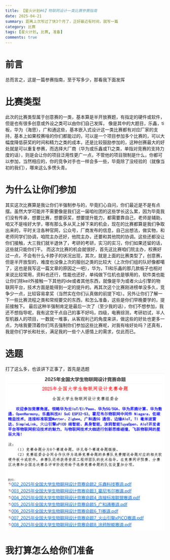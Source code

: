 ```yaml
---
title: 【星火计划#6】物联网设计一类比赛参赛指南
date: 2025-04-21
summary: 距离上次写过了快3个月了，正好最近有时间，就写一篇
category: 比赛
tags: [星火计划, 比赛, 准备]
comments: true
---
```


# 前言

总而言之，这是一篇参赛指南，至于写多少，那看我下面发挥

# 比赛类型

此次的比赛类型属于创意赛的一类，基本算是半开放赛题，有指定的硬件或软件，但是也有很多创意或外设之类可以由你们自己发挥，
像是其中的大题目，乐鑫，ti板，华为（海思），广和通这些，基本嵌入式设计这一类比赛都有对应厂家的支持，基本上如果校赛啥的你们都能过的，可以是一个项目参加多个比赛的，可以大幅度降低获奖的时间和精力之类的成本，还是比较鼓励参加的，这种创赛最大的好处就是可以重复参赛，而选择大厂商（华为或乐鑫或TI之类，单指对竞赛的支持力度的话），则是会让你的项目泛用性更广一点，不管他的项目限制是什么，你都可以参加，当然相应的，你的竞争对手也一样会多一些，毕竟除了没经验的（就像当初的我们），哪来这么多愣头青。

# 为什么让你们参加

其实这次比赛算是我让你们半强制参与的，毕竟扪心自问，你们最近是不是有点摆。虽然大学可能并不需要像是我们这一届咱社团的这些学长这么累，因为毕竟我们没有传承，想要比赛，想要获奖，想要提升能力，都需要靠自己，老师是辅助，咱又不是啥好大学，哪有那么多从天上掉下来的机会，现在的比赛都算是我们争取出来的，平时关注各种官网，公众号，厂商发布的信息，自己出想法，做实物，和老师同学们协调，咱院主办还好，他院主办，还要和其他院的协调。这些还都没让你们接触，大三我们就半退休了，考研的考研，实习的实习，你们如果还留的话，这些就只能你们干。
而这次比赛的机会就很好，首先这比赛咱们院主办，校赛好过一点，不会有什么卡脖子的状况出现，其次，就是上面的比赛类型了，创意赛，但是半开放型的，难度也没像上次的服创之类的比较大（上次你们组的队好像都噶了，这也是我写这一篇文章的原因之一吧），华为，TI和乐鑫的那几款板子也相对来说比较常用，资料也还行，性能也还好，单纯做下位机也是够用的，软件类也能让你们除keil外接触一下其他的ide或者其他东西，就像是华为或者火山引擎的物联网平台，技术方面是能得到一定的提升的。再其次这个比赛刚进榜单没多久，竞争少一点，比较容易拿奖（当然实在你们认真做的前提下哈）。另外让你们了解一下一些比赛流程之类和常规要交的东西，和怎么准备，这些是你们早晚要学的，提前接触下。
最后这种半强制肯定是最后一次了（至少我的话），你们不想参加，我还不想指导呢，我有这空干点自己的事不好吗，四级，电赛综测，考研初试，半人型机器人的项目，一数就一堆事，从客观利己的角度来讲，做这些的好处也更多一点，为啥我要顶着你们骂去强制你们参加这些比赛呢，对我有啥好处吗？还真有，我是你们学长和社长，满足我的一些个人感情上的需求，仅此而已。

# 选题

打了这么多，也该讲下正事了，首先是选题![alt text](image.png)


# 我打算怎么给你们准备

